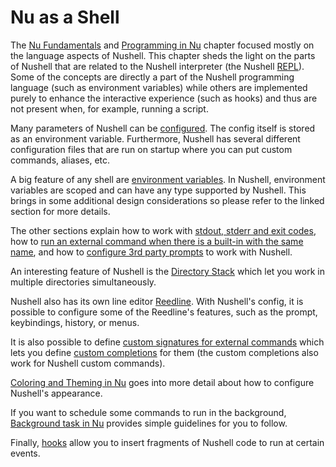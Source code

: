 # Nu as a Shell

The [Nu Fundamentals](nu_fundamentals.md) and [Programming in Nu](programming_in_nu.md) chapter focused mostly on the language aspects of Nushell.
This chapter sheds the light on the parts of Nushell that are related to the Nushell interpreter (the Nushell [REPL](https://en.wikipedia.org/wiki/Read%E2%80%93eval%E2%80%93print_loop)).
Some of the concepts are directly a part of the Nushell programming language (such as environment variables) while others are implemented purely to enhance the interactive experience (such as hooks) and thus are not present when, for example, running a script.

Many parameters of Nushell can be [configured](configuration.md).
The config itself is stored as an environment variable.
Furthermore, Nushell has several different configuration files that are run on startup where you can put custom commands, aliases, etc.

A big feature of any shell are [environment variables](environment.md).
In Nushell, environment variables are scoped and can have any type supported by Nushell.
This brings in some additional design considerations so please refer to the linked section for more details.

The other sections explain how to work with [stdout, stderr and exit codes](stdout_stderr_exit_codes.md), how to [run an external command when there is a built-in with the same name](./running_externals.md), and how to [configure 3rd party prompts](3rdpartyprompts.md) to work with Nushell.

An interesting feature of Nushell is the [Directory Stack](directory_stack.md) which let you work in multiple directories simultaneously.

Nushell also has its own line editor [Reedline](line_editor.md).
With Nushell's config, it is possible to configure some of the Reedline's features, such as the prompt, keybindings, history, or menus.

It is also possible to define [custom signatures for external commands](externs.md) which lets you define [custom completions](custom_completions.md) for them (the custom completions also work for Nushell custom commands).

[Coloring and Theming in Nu](coloring_and_theming.md) goes into more detail about how to configure Nushell's appearance.

If you want to schedule some commands to run in the background, [Background task in Nu](background_task.md) provides simple guidelines for you to follow.

Finally, [hooks](hooks.md) allow you to insert fragments of Nushell code to run at certain events.
